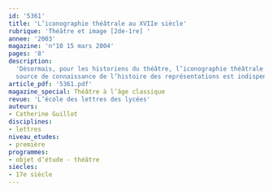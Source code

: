 ```yaml
---
id: '5361'
title: 'L’iconographie théâtrale au XVIIe siècle'
rubrique: 'Théâtre et image [2de-1re] '
annee: '2003'
magazine: 'n°10 15 mars 2004'
pages: '8'
description: 
  'Désormais, pour les historiens du théâtre, l’iconographie théâtrale constitue un champ d’investigation, et l’utilisation de l’image comme
  source de connaissance de l’histoire des représentations est indispensable : le document visuel ayant en effet pour spécificité de rendre visible la représentation, l’« iconicité » de la scène, sa spatialité, les gestes des acteurs et les mouvements scéniques. L’exploitation iconographique de certaines illustrations de livres renseigne sur l’histoire du jeu dramatique, du décor, l’utilisation de la musique et de la machine au cours du spectacle, la mise en scène d’un moment précis de l’action du texte pris pour référence.'
article_pdf: '5361.pdf'
magazine_special: Théâtre à l’âge classique
revue: 'L’école des lettres des lycées'
auteurs:
- Catherine Guillot
disciplines:
- lettres
niveau_etudes:
- première
programmes:
- objet d’étude - théâtre
siecles:
- 17e siècle
---
```

